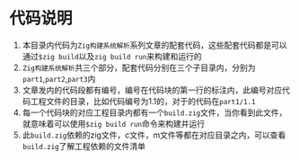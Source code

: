 # 代码说明

1. 本目录内代码为`Zig构建系统解析`系列文章的配套代码，这些配套代码都是可以通过`$zig build`以及`zig build run`来构建和运行的
2. `Zig构建系统解析`共三个部分，配套代码分别在三个子目录内，分别为`part1`,`part2`,`part3`内
3. 文章发内的代码段都有编号，编号在代码块的第一行的标注内，此编号对应代码工程文件的目录，比如代码编号为1.1的，对于的代码在`part1/1.1`
4. 每一个代码块的对应工程目录内都有一个`build.zig`文件，当你看到此文件，就意味着可以使用`$zig build run`命令来构建并运行
5. 此`build.zig`依赖的zig文件，c文件，m文件等都在对应目录之内，可以查看`build.zig`了解工程依赖的文件清单